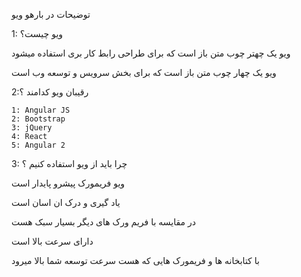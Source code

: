 توضیحات در بارهو ویو

 1: ویو چیست؟
 
 ویو یک چهتر چوب متن باز است که برای طراحی رابط کار بری استفاده میشود

ویو یک چهار چوب متن باز است که برای بخش سرویس و توسعه وب است


 2:رقیبان ویو کدامند ؟

    1: Angular JS
    2: Bootstrap
    3: jQuery
    4: React 
    5: Angular 2

3: چرا باید از ویو استفاده کنیم ؟


ویو فریمورک پیشرو پایدار است

یاد گیری و درک ان اسان است

در مقایسه با فریم ورک های دیگر بسیار سبک هست 

دارای سرعت بالا است

با کتابخانه ها و فریمورک هایی که هست سرعت توسعه شما بالا میرود

